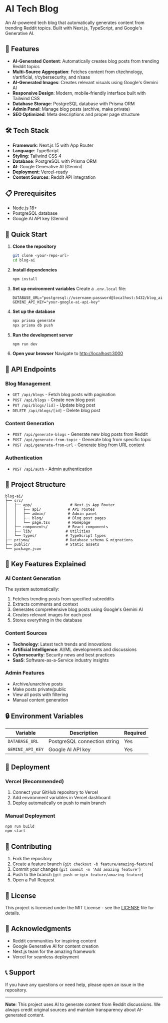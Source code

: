 # AI Tech Blog

An AI-powered tech blog that automatically generates content from trending Reddit topics. Built with Next.js, TypeScript, and Google's Generative AI.

## 🚀 Features

- **AI-Generated Content**: Automatically creates blog posts from trending Reddit topics
- **Multi-Source Aggregation**: Fetches content from r/technology, r/artificial, r/cybersecurity, and r/saas
- **AI-Generated Images**: Creates relevant visuals using Google's Gemini AI
- **Responsive Design**: Modern, mobile-friendly interface built with Tailwind CSS
- **Database Storage**: PostgreSQL database with Prisma ORM
- **Admin Panel**: Manage blog posts (archive, make private)
- **SEO Optimized**: Meta descriptions and proper page structure

## 🛠️ Tech Stack

- **Framework**: Next.js 15 with App Router
- **Language**: TypeScript
- **Styling**: Tailwind CSS 4
- **Database**: PostgreSQL with Prisma ORM
- **AI**: Google Generative AI (Gemini)
- **Deployment**: Vercel-ready
- **Content Sources**: Reddit API integration

## 📋 Prerequisites

- Node.js 18+ 
- PostgreSQL database
- Google AI API key (Gemini)

## 🚀 Quick Start

1. **Clone the repository**
   ```bash
   git clone <your-repo-url>
   cd blog-ai
   ```

2. **Install dependencies**
   ```bash
   npm install
   ```

3. **Set up environment variables**
   Create a `.env.local` file:
   ```env
   DATABASE_URL="postgresql://username:password@localhost:5432/blog_ai"
   GEMINI_API_KEY="your-google-ai-api-key"
   ```

4. **Set up the database**
   ```bash
   npx prisma generate
   npx prisma db push
   ```

5. **Run the development server**
   ```bash
   npm run dev
   ```

6. **Open your browser**
   Navigate to [http://localhost:3000](http://localhost:3000)

## 🔧 API Endpoints

### Blog Management
- `GET /api/blogs` - Fetch blog posts with pagination
- `POST /api/blogs` - Create new blog post
- `PUT /api/blogs/[id]` - Update blog post
- `DELETE /api/blogs/[id]` - Delete blog post

### Content Generation
- `POST /api/generate-blogs` - Generate new blog posts from Reddit
- `POST /api/generate-from-topic` - Generate blog from specific topic
- `POST /api/generate-from-url` - Generate blog from URL content

### Authentication
- `POST /api/auth` - Admin authentication

## 📁 Project Structure

```
blog-ai/
├── src/
│   ├── app/                 # Next.js App Router
│   │   ├── api/            # API routes
│   │   ├── admin/          # Admin panel
│   │   ├── blog/           # Blog post pages
│   │   └── page.tsx        # Homepage
│   ├── components/         # React components
│   ├── lib/               # Utilities
│   └── types/             # TypeScript types
├── prisma/                # Database schema & migrations
├── public/                # Static assets
└── package.json
```

## 🎯 Key Features Explained

### AI Content Generation
The system automatically:
1. Fetches trending posts from specified subreddits
2. Extracts comments and context
3. Generates comprehensive blog posts using Google's Gemini AI
4. Creates relevant images for each post
5. Stores everything in the database

### Content Sources
- **Technology**: Latest tech trends and innovations
- **Artificial Intelligence**: AI/ML developments and discussions
- **Cybersecurity**: Security news and best practices
- **SaaS**: Software-as-a-Service industry insights

### Admin Features
- Archive/unarchive posts
- Make posts private/public
- View all posts with filtering
- Manual content generation

## 🔒 Environment Variables

| Variable | Description | Required |
|----------|-------------|----------|
| `DATABASE_URL` | PostgreSQL connection string | Yes |
| `GEMINI_API_KEY` | Google AI API key | Yes |

## 🚀 Deployment

### Vercel (Recommended)
1. Connect your GitHub repository to Vercel
2. Add environment variables in Vercel dashboard
3. Deploy automatically on push to main branch

### Manual Deployment
```bash
npm run build
npm start
```

## 🤝 Contributing

1. Fork the repository
2. Create a feature branch (`git checkout -b feature/amazing-feature`)
3. Commit your changes (`git commit -m 'Add amazing feature'`)
4. Push to the branch (`git push origin feature/amazing-feature`)
5. Open a Pull Request

## 📝 License

This project is licensed under the MIT License - see the [LICENSE](LICENSE) file for details.

## 🙏 Acknowledgments

- Reddit communities for inspiring content
- Google Generative AI for content creation
- Next.js team for the amazing framework
- Vercel for seamless deployment

## 📞 Support

If you have any questions or need help, please open an issue in the repository.

---

**Note**: This project uses AI to generate content from Reddit discussions. We always credit original sources and maintain transparency about AI-generated content.
